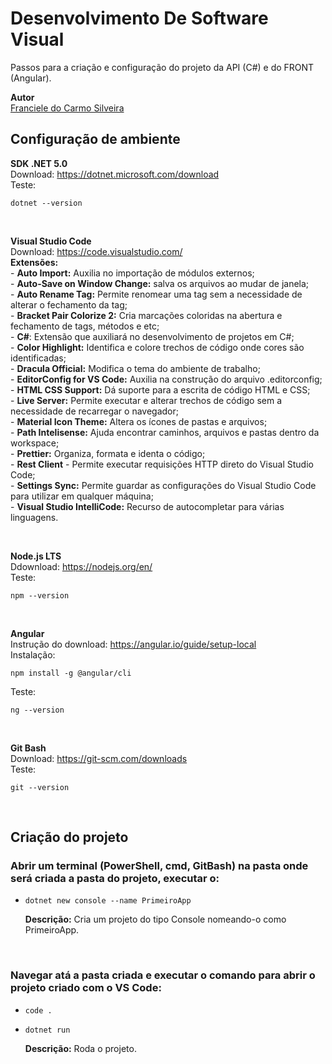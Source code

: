 # Desenvolvimento De Software Visual

Passos para a criação e configuração do projeto da API (C#) e do FRONT (Angular).

**Autor**<br>
[Franciele do Carmo Silveira](https://www.linkedin.com/in/cfrancielesilveira/)

## Configuração de ambiente

**SDK .NET 5.0**<br>
Download: https://dotnet.microsoft.com/download<br>
Teste:

    dotnet --version

<br>

**Visual Studio Code**<br>
Download: https://code.visualstudio.com/<br>
    **Extensões:**<br>
    - **Auto Import:** Auxilia no importação de módulos externos;<br>
    - **Auto-Save on Window Change:** salva os arquivos ao mudar de janela;<br>
    - **Auto Rename Tag:** Permite renomear uma tag sem a necessidade de alterar o fechamento da tag;<br>
    - **Bracket Pair Colorize 2:** Cria marcações coloridas na abertura e fechamento de tags, métodos e etc;<br>
    - **C#**: Extensão que auxiliará no desenvolvimento de projetos em C#;<br>
    - **Color Highlight:** Identifica e colore trechos de código onde cores são identificadas;<br>
    - **Dracula Official:** Modifica o tema do ambiente de trabalho;<br>
    - **EditorConfig for VS Code:** Auxilia na construção do arquivo .editorconfig;<br>
    - **HTML CSS Support:** Dá suporte para a escrita de código HTML e CSS;<br>
    - **Live Server:** Permite executar e alterar trechos de código sem a necessidade de recarregar o navegador;<br>
    - **Material Icon Theme:** Altera os ícones de pastas e arquivos;<br>
    - **Path Intelisense:** Ajuda encontrar caminhos, arquivos e pastas dentro da workspace;<br>
    - **Prettier:** Organiza, formata e identa o código;<br>
    - **Rest Client** - Permite executar requisições HTTP direto do Visual Studio Code;<br>
    - **Settings Sync:** Permite guardar as configurações do Visual Studio Code para utilizar em qualquer máquina;<br>
    - **Visual Studio IntelliCode:** Recurso de autocompletar para várias linguagens.<br>


<br>

**Node.js LTS**<br>
Ddownload: https://nodejs.org/en/<br>
Teste: 

    npm --version
    
<br>

**Angular**<br>
Instrução do download: https://angular.io/guide/setup-local<br>
Instalação:

    npm install -g @angular/cli
    

Teste: 

    ng --version
    
<br>

**Git Bash**<br>
Download: https://git-scm.com/downloads<br>
Teste:

    git --version
    
<br>

## Criação do projeto

<h3>Abrir um terminal (PowerShell, cmd, GitBash) na pasta onde será criada a pasta do projeto, executar o:</h3>

* `dotnet new console --name PrimeiroApp`

     **Descrição:** Cria um projeto do tipo Console nomeando-o como PrimeiroApp.
<br>

<h3>Navegar atá a pasta criada e executar o comando para abrir o projeto criado com o VS Code:</h3>

* `code .`

* `dotnet run`

     **Descrição:** Roda o projeto.
